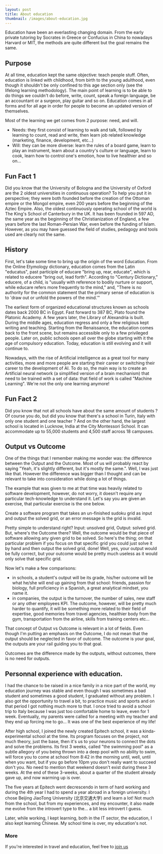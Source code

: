 ```yaml
---
layout: post
title: About education
thumbnail: /images/about-education.jpg
---
```


Education have been an everlasting changing domain. From the early private tutoring by Socrates in Greece or Confucius in China to nowadays Harvard or MIT, the methods are quite different but the goal remains the same.

## Purpose

At all time, education kept the same objective: teach people stuff. Often, education is linked with childhood, from birth to the young adulthood, even though it shouldn't be only confined to this age section only (see the lifelong learning methodology). The main point of learning is to be able to do things we couldn't do before, write, count, speak a foreign language, be an accountant or a surgeon, play guitar and so on. Education comes in all forms and for all age in order for people to become an updated version of themselves. 

Most of the learning we get comes from 2 purpose: need, and will.
- Needs: they first consist of learning to walk and talk, followed by learning to count, read and write, then learn job related knowledge (marketing, finance, development, etc...)
- Will: they can be more diverse: learn the rules of a board game, learn to play an instrument, learn about a country's culture or language, learn to cook, learn how to control one's emotion, how to live healthier and so on...

## Fun Fact 1

Did you know that the University of Bologna and the University of Oxford are the 2 oldest universities in continuous operation? To help you put it in perspective; they were both founded before the creation of the Ottoman empire or the Mongol empire, even 200 years before the beginning of the Aztec Empire. Also, the oldest continuously operating school of the world is The King's School of Canterbury in the UK. It has been founded in 597 AD, the same year as the beginning of the Christianization of England, a few years before the last Roman-Persian War, even before the funding of Islam. However, as you may have guessed the field of studies, pedagogy and tools used are clearly not the same.

## History

First, let's take some time to bring up the origin of the word Education. From the Online Etymology dictionary, education comes from the Latin "educatus", past participle of educare "bring up, rear, educate", which is related to educere "bring out, lead forth". According to "Century Dictionary," educere, of a child, is "usually with reference to bodily nurture or support, while educare refers more frequently to the mind," and, "There is no authority for the common statement that the primary sense of education is to 'draw out or unfold the powers of the mind.'"

The earliest form of organized educational structures known as schools dates back 2000 BC in Egypt. Fast forward to 387 BC, Plato found the Platonic Academy. A few years later, the Library of Alexandria is built. During the middle ages, education regress and only a few religious kept writing and teaching. Starting from the Renaissance, the education comes back to the front scene, but remains accessible only to a few privileged people. Later on, public schools open all over the globe starting with it the age of compulsory education. Today, education is still evolving and it will continue to.

Nowadays, with the rise of Artificial intelligence as a great tool for many activities, more and more people are starting their career or switching their career to the development of AI. To do so, the main way is to create an Artificial neural network (a simplified version of a brain mechanism) that need to be trained with a set of data: that field of work is called "Machine Learning". We're not the only one learning anymore!

## Fun Fact 2

Did you know that not all schools have about the same amount of students ? Of course you do, but did you know that there's a school in Turin, Italy with only one student and one teacher ? And on the other hand, the largest school is located in Lucknow, India at the City Montessori School. It can accommodate up to 55,000 students and 4,500 staff across 18 campuses.

## Output vs Outcome

One of the things that I remember making me wonder was: the difference between the Output and the Outcome. Most of us will probably react by saying "Yeah, it's slightly different, but it's mostly the same.". Well, I was just like that. However the difference was bigger than I thought and can be relevant to take into consideration while doing a lot of things. 

The example that was given to me at that time was heavily related to software development, however, do not worry, it doesn't require any particular tech-knowledge to understand it. Let's say you are given an exercise, that particular exercise is the one below.

Create a software program that takes an un-finished sudoku grid as input and output the solved grid, or an error message is the grid is invalid. 

Pretty simple to understand right? Input: unsolved grid, Output: solved grid. But, where's the Outcome there? Well, the outcome would be that piece of software allowing any given grid to be solved. So here's the thing; on that particular problem if you focus on that specific grid you could just solve it by hand and then output the solved grid, done! Well, yes, your output would be fully correct, but your outcome would be pretty much useless as it would only solve that specific grid.

Now let's make a few comparisons:
- in schools, a student's output will be its grade, his/her outcome will be what he/she will end up gaining from that school: friends, passion for biology, full proficiency in a Spanish, a great analytical mindset, you name it.
- in companies, the output is the turnover, the number of sales, new staff or any other employees KPI. The outcome, however, will be pretty much harder to quantify, it will be something more related to their field of expertise, good memories from travel agencies, healthier body from the gym, transportation from the airline, skills from training centers etc...

That concept of Output vs Outcome is relevant in a lot of fields. Even though I'm putting an emphasis on the Outcome, I do not mean that the output should be neglected in favor of outcome. The outcome is your goal, the outputs are your rail guiding you to that goal.

Outcomes are the difference made by the outputs, without outcomes, there is no need for outputs.

## Personnal experience with education.

I had the chance to be raised in a nice family in a nice part of the world, my education journey was stable and even though I was sometimes a bad student and sometimes a good student, I graduated without any problem. I also got the opportunity to travel a bit, to practice music and sports and on that period I got nothing much more to that. I once tried to avoid a school trip to Italy because I was just too comfortable home to leave, even for 1 week. Eventually, my parents were called for a meeting with my teacher and they end up forcing me to go... It was one of the best experience of my life!

After high school, I joined the newly created Epitech school, it was a kinda-experimental school at the time. Its program focuses on the project, not much theory, just the base, then it's us to your neurons to connect the dots and solve the problems. Its first 3 weeks, called "the swimming pool" as a subtle allegory of you being thrown into a deep pool with no ability to swim, will force you to come at school from 8:42 in the morning until, well, until when you want, but if you go before 10pm you don't really want to succeed don't you. No need to mention that weekend doesn't exist during these 3 weeks. At the end of these 3-weeks, about a quarter of the student already gave up, and now warming up is over.

The five years at Epitech went decrescendo in term of hard working and during the 4th year I had to spend a year abroad in a foreign university. I chose Beijing JiaoTong University (北京交通大学) and learn a lot! Not much from the school, but from my experiences, and my encounter, it also made me evolve from the introvert type to the... a bit less introvert I guess.

Later, while working, I kept learning, both in the IT sector, the education, I also kept learning Chinese. My school time is over, my education's not.

### More

If you're interested in travel and education, feel free to [join us](http://outsperience.com/signup)

